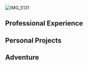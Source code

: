 ![IMG_5131](https://github.com/user-attachments/assets/3357f84e-4455-4689-98d3-301fca8f01a0)

## Professional Experience

## Personal Projects

## Adventure
